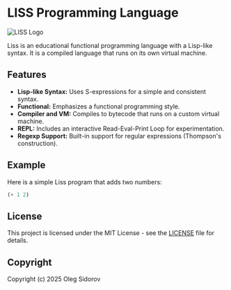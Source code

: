 # LISS Programming Language

![LISS Logo](https://github.com/osdrv/liss-doc/blob/main/img/liss-1.png?raw=true)

Liss is an educational functional programming language with a Lisp-like syntax. It is a compiled language that runs on its own virtual machine.

## Features

*   **Lisp-like Syntax:** Uses S-expressions for a simple and consistent syntax.
*   **Functional:** Emphasizes a functional programming style.
*   **Compiler and VM:** Compiles to bytecode that runs on a custom virtual machine.
*   **REPL:** Includes an interactive Read-Eval-Print Loop for experimentation.
*   **Regexp Support:** Built-in support for regular expressions (Thompson's construction).

## Example

Here is a simple Liss program that adds two numbers:

```lisp
(+ 1 2)
```

## License

This project is licensed under the MIT License - see the [LICENSE](LICENSE) file for details.

## Copyright

Copyright (c) 2025 Oleg Sidorov
